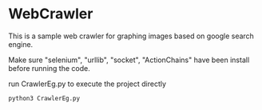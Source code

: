 WebCrawler
==
This is a sample web crawler for graphing images based on google search engine.

Make sure "selenium", "urllib", "socket", "ActionChains" have been install before running the code.

run CrawlerEg.py to execute the project directly

    python3 CrawlerEg.py
